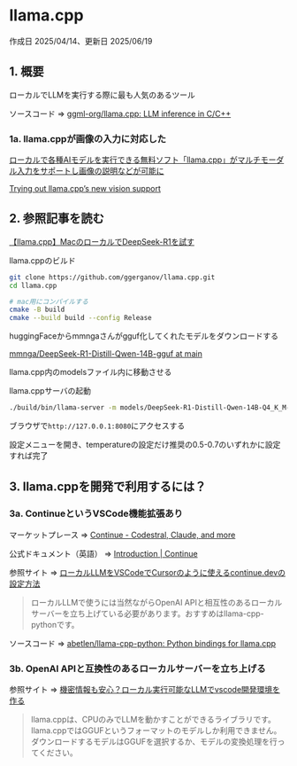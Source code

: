 # llama.cpp

作成日 2025/04/14、更新日 2025/06/19

## 1. 概要

ローカルでLLMを実行する際に最も人気のあるツール

ソースコード => [ggml-org/llama.cpp: LLM inference in C/C++](https://github.com/ggml-org/llama.cpp)

### 1a. llama.cppが画像の入力に対応した

[ローカルで各種AIモデルを実行できる無料ソフト「llama.cpp」がマルチモーダル入力をサポートし画像の説明などが可能に](https://gigazine.net/news/20250512-llama-cpp--multimodal-vision-support/)

[Trying out llama.cpp’s new vision support](https://simonwillison.net/2025/May/10/llama-cpp-vision/)

## 2. 参照記事を読む

[【llama.cpp】MacのローカルでDeepSeek-R1を試す](https://zenn.dev/michy/articles/2ae54297657f2c)

llama.cppのビルド

```bash
git clone https://github.com/ggerganov/llama.cpp.git
cd llama.cpp

# mac用にコンパイルする
cmake -B build
cmake --build build --config Release
```

huggingFaceからmmngaさんがgguf化してくれたモデルをダウンロードする

[mmnga/DeepSeek-R1-Distill-Qwen-14B-gguf at main](https://huggingface.co/mmnga/DeepSeek-R1-Distill-Qwen-14B-gguf/tree/main/Q4_K_M)

llama.cpp内のmodelsファイル内に移動させる

llama.cppサーバの起動

```bash
./build/bin/llama-server -m models/DeepSeek-R1-Distill-Qwen-14B-Q4_K_M-00001-of-00001.gguf --port 8080
```

ブラウザで`http://127.0.0.1:8080`にアクセスする

設定メニューを開き、temperatureの設定だけ推奨の0.5-0.7のいずれかに設定すれば完了

## 3. llama.cppを開発で利用するには？

### 3a. ContinueというVSCode機能拡張あり

マーケットプレース => [Continue - Codestral, Claude, and more](https://marketplace.visualstudio.com/items?itemName=Continue.continue)

公式ドキュメント（英語） => [Introduction | Continue](https://docs.continue.dev/)

参照サイト => [ローカルLLMをVSCodeでCursorのように使えるcontinue.devの設定方法](https://note.com/shinao39/n/nc8b580b80f15)

> ローカルLLMで使うには当然ながらOpenAI APIと相互性のあるローカルサーバーを立ち上げている必要があります。おすすめはllama-cpp-pythonです。

ソースコード => [abetlen/llama-cpp-python: Python bindings for llama.cpp](https://github.com/abetlen/llama-cpp-python)

### 3b. OpenAI APIと互換性のあるローカルサーバーを立ち上げる

参照サイト => [機密情報も安心？ローカル実行可能なLLMでvscode開発環境を作る](https://qiita.com/kota33/items/63ba76dee2535374af0d)

> llama.cppは、CPUのみでLLMを動かすことができるライブラリです。\
> llama.cppではGGUFというフォーマットのモデルしか利用できません。ダウンロードするモデルはGGUFを選択するか、モデルの変換処理を行ってください。
